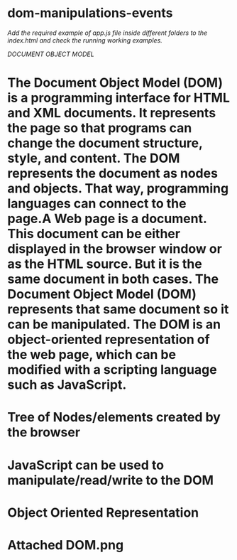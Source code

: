 # dom-manipulations-events

_Add the required example of app.js file inside different folders to the index.html and check the running working examples._

_DOCUMENT OBJECT MODEL_

# The Document Object Model (DOM) is a programming interface for HTML and XML documents. It represents the page so that programs can change the document structure, style, and content. The DOM represents the document as nodes and objects. That way, programming languages can connect to the page.A Web page is a document. This document can be either displayed in the browser window or as the HTML source. But it is the same document in both cases. The Document Object Model (DOM) represents that same document so it can be manipulated. The DOM is an object-oriented representation of the web page, which can be modified with a scripting language such as JavaScript.

# Tree of Nodes/elements created by the browser

# JavaScript can be used to manipulate/read/write to the DOM

# Object Oriented Representation

# Attached DOM.png
